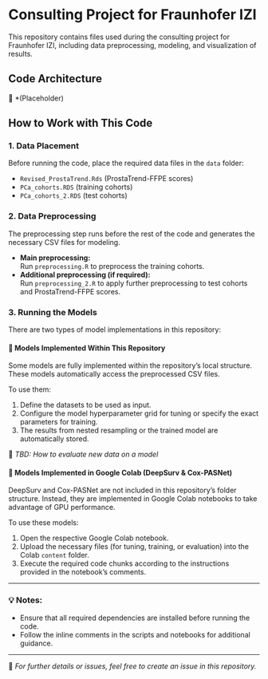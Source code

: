 # Consulting Project for Fraunhofer IZI

This repository contains files used during the consulting project for Fraunhofer IZI, including data preprocessing, modeling, and visualization of results.

## Code Architecture
📌 *(Placeholder)

## How to Work with This Code

### 1. Data Placement
Before running the code, place the required data files in the `data` folder:
- `Revised_ProstaTrend.Rds` (ProstaTrend-FFPE scores)
- `PCa_cohorts.RDS` (training cohorts)
- `PCa_cohorts_2.RDS` (test cohorts)

### 2. Data Preprocessing
The preprocessing step runs before the rest of the code and generates the necessary CSV files for modeling.

- **Main preprocessing:**  
  Run `preprocessing.R` to preprocess the training cohorts.
- **Additional preprocessing (if required):**  
  Run `preprocessing_2.R` to apply further preprocessing to test cohorts and ProstaTrend-FFPE scores.

### 3. Running the Models
There are two types of model implementations in this repository:

#### **📌 Models Implemented Within This Repository**
Some models are fully implemented within the repository’s local structure. These models automatically access the preprocessed CSV files.

To use them:
1. Define the datasets to be used as input.
2. Configure the model hyperparameter grid for tuning or specify the exact parameters for training.
3. The results from nested resampling or the trained model are automatically stored.

📌 *TBD: How to evaluate new data on a model*

#### **📌 Models Implemented in Google Colab (DeepSurv & Cox-PASNet)**
DeepSurv and Cox-PASNet are not included in this repository’s folder structure. Instead, they are implemented in Google Colab notebooks to take advantage of GPU performance.

To use these models:
1. Open the respective Google Colab notebook.
2. Upload the necessary files (for tuning, training, or evaluation) into the Colab `content` folder.
3. Execute the required code chunks according to the instructions provided in the notebook’s comments.

---

### 💡 Notes:
- Ensure that all required dependencies are installed before running the code.
- Follow the inline comments in the scripts and notebooks for additional guidance.

---

📌 *For further details or issues, feel free to create an issue in this repository.*


